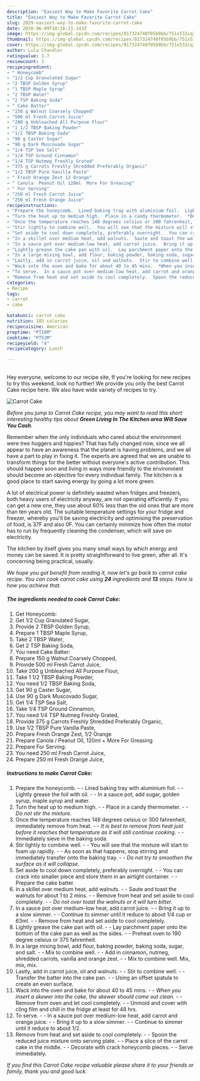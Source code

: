 ```yaml
---
description: "Easiest Way to Make Favorite Carrot Cake"
title: "Easiest Way to Make Favorite Carrot Cake"
slug: 2029-easiest-way-to-make-favorite-carrot-cake
date: 2020-06-09T10:16:21.143Z
image: https://img-global.cpcdn.com/recipes/817324740f05b9bb/751x532cq70/carrot-cake-recipe-main-photo.jpg
thumbnail: https://img-global.cpcdn.com/recipes/817324740f05b9bb/751x532cq70/carrot-cake-recipe-main-photo.jpg
cover: https://img-global.cpcdn.com/recipes/817324740f05b9bb/751x532cq70/carrot-cake-recipe-main-photo.jpg
author: Lula Chandler
ratingvalue: 3.7
reviewcount: 3
recipeingredient:
- " Honeycomb"
- "1/2 Cup Granulated Sugar"
- "2 TBSP Golden Syrup"
- "1 TBSP Maple Syrup"
- "2 TBSP Water"
- "2 TSP Baking Soda"
- " Cake Batter"
- "150 g Walnut Coarsely Chopped"
- "500 ml Fresh Carrot Juice"
- "200 g Unbleached All Purpose Flour"
- "1 1/2 TBSP Baking Powder"
- "1/2 TBSP Baking Soda"
- "90 g Caster Sugar"
- "90 g Dark Muscovado Sugar"
- "1/4 TSP Sea Salt"
- "1/4 TSP Ground Cinnamon"
- "1/4 TSP Nutmeg Freshly Grated"
- "375 g Carrots Freshly Shredded Preferably Organic"
- "1/2 TBSP Pure Vanilla Paste"
- " Fresh Orange Zest 12 Orange"
- " Canola  Peanut Oil 120ml  More For Greasing"
- " For Serving"
- "250 ml Fresh Carrot Juice"
- "250 ml Fresh Orange Juice"
recipeinstructions:
- "Prepare the honeycomb.  Lined baking tray with aluminium foil.  Lightly grease the foil with oil.  In a sauce pot, add sugar, golden syrup, maple syrup and water."
- "Turn the heat up to medium high.  Place in a candy thermometer.  *Do not stir the mixture.*"
- "Once the temperature reaches 148 degrees celsius or 300 fahrenheit, immediately remove from heat.  *It is best to remove from heat just before it reaches that temperature as it will still continue cooking.*  Immediately sieve in the baking soda."
- "Stir lightly to combine well.  You will see that the mixture will start to foam up rapidly.  As soon as that happens, stop stirring and immediately transfer onto the baking tray.  *Do not try to smoothen the surface as it will collapse.*"
- "Set aside to cool down completely, preferably overnight.  You can crack into smaller piece and store them in an airtight container.  Prepare the cake batter."
- "In a skillet over medium heat, add walnuts.  Saute and toast the walnuts for about 1 to 2 mins.  Remove from heat and set aside to cool completely.  *Do not over toast the walnuts or it will turn bitter.*"
- "In a sauce pot over medium-low heat, add carrot juice.  Bring it up to a slow simmer.  Continue to simmer until it reduce to about 1/4 cup or 63ml.  Remove from heat and set aside to cool completely."
- "Lightly grease the cake pan with oil.  Lay parchment paper onto the bottom of the cake pan as well as the sides.  Preheat oven to 190 degree celsius or 375 fahrenheit."
- "In a large mixing bowl, add flour, baking powder, baking soda, sugar, and salt.  Mix to combine well.  Add in cinnamon, nutmeg, shredded carrots, vanilla and orange zest.  Mix to combine well. Mix, mix, mix."
- "Lastly, add in carrot juice, oil and walnuts.  Stir to combine well.  Transfer the batter into the cake pan.  Using an offset spatula to create an even surface."
- "Wack into the oven and bake for about 40 to 45 mins.  *When you insert a skewer into the cake, the skewer should come out clean.*  Remove from oven and let cool completely.  Unmold and cover with cling film and chill in the fridge at least for 48 hrs."
- "To serve.  In a sauce pot over medium-low heat, add carrot and orange juice.  Bring it up to a slow simmer.  Continue to simmer until it reduce to about 1/2."
- "Remove from heat and set aside to cool completely.  Spoon the reduced juice mixture onto serving plate.  Place a slice of the carrot cake in the middle.  Decorate with crack honeycomb pieces.  Serve immediately."
categories:
- Recipe
tags:
- carrot
- cake

katakunci: carrot cake 
nutrition: 185 calories
recipecuisine: American
preptime: "PT10M"
cooktime: "PT53M"
recipeyield: "4"
recipecategory: Lunch

---
```

<br>
Hey everyone, welcome to our recipe site, If you're looking for new recipes to try this weekend, look no further! We provide you only the best Carrot Cake recipe here. We also have wide variety of recipes to try.
<br>


![Carrot Cake](https://img-global.cpcdn.com/recipes/817324740f05b9bb/751x532cq70/carrot-cake-recipe-main-photo.jpg)

<i>Before you jump to Carrot Cake recipe, you may want to read this short interesting healthy tips about 
<strong>Green Living In The Kitchen area Will Save You Cash</strong>.</i>
</br>

Remember when the only individuals who cared about the environment were tree huggers and hippies? That has fully changed now, since we all appear to have an awareness that the planet is having problems, and we all have a part to play in fixing it. The experts are agreed that we are unable to transform things for the better without everyone's active contribution. This should happen soon and living in ways more friendly to the environment should become an objective for every individual family. The kitchen is a good place to start saving energy by going a lot more green.

A lot of electrical power is definitely wasted when fridges and freezers, both heavy users of electricity anyway, are not operating efficiently. If you can get a new one, they use about 60% less than the old ones that are more than ten years old. The suitable temperature settings for your fridge and freezer, whereby you'll be saving electricity and optimising the preservation of food, is 37F and also 0F. You can certainly minimize how often the motor has to run by frequently cleaning the condenser, which will save on electricity.

The kitchen by itself gives you many small ways by which energy and money can be saved. It is pretty straightforward to live green, after all. It's concerning being practical, usually.


<i>We hope you got benefit from reading it, now let's go back to carrot cake recipe. You can cook carrot cake using <strong>24</strong> ingredients and <strong>13</strong> steps. Here is how you achieve that.
</i>

##### The ingredients needed to cook Carrot Cake:

1. Get  Honeycomb:
1. Get 1/2 Cup Granulated Sugar,
1. Provide 2 TBSP Golden Syrup,
1. Prepare 1 TBSP Maple Syrup,
1. Take 2 TBSP Water,
1. Get 2 TSP Baking Soda,
1. You need  Cake Batter:
1. Prepare 150 g Walnut Coarsely Chopped,
1. Provide 500 ml Fresh Carrot Juice,
1. Take 200 g Unbleached All Purpose Flour,
1. Take 1 1/2 TBSP Baking Powder,
1. You need 1/2 TBSP Baking Soda,
1. Get 90 g Caster Sugar,
1. Use 90 g Dark Muscovado Sugar,
1. Get 1/4 TSP Sea Salt,
1. Take 1/4 TSP Ground Cinnamon,
1. You need 1/4 TSP Nutmeg Freshly Grated,
1. Provide 375 g Carrots Freshly Shredded Preferably Organic,
1. Use 1/2 TBSP Pure Vanilla Paste,
1. Prepare  Fresh Orange Zest, 1/2 Orange
1. Prepare  Canola / Peanut Oil, 120ml + More For Greasing
1. Prepare  For Serving:
1. You need 250 ml Fresh Carrot Juice,
1. Prepare 250 ml Fresh Orange Juice,


##### Instructions to make Carrot Cake:

1. Prepare the honeycomb. -  - Lined baking tray with aluminium foil. -  - Lightly grease the foil with oil. -  - In a sauce pot, add sugar, golden syrup, maple syrup and water.
1. Turn the heat up to medium high. -  - Place in a candy thermometer. -  - *Do not stir the mixture.*
1. Once the temperature reaches 148 degrees celsius or 300 fahrenheit, immediately remove from heat. -  - *It is best to remove from heat just before it reaches that temperature as it will still continue cooking.* -  - Immediately sieve in the baking soda.
1. Stir lightly to combine well. -  - You will see that the mixture will start to foam up rapidly. -  - As soon as that happens, stop stirring and immediately transfer onto the baking tray. -  - *Do not try to smoothen the surface as it will collapse.*
1. Set aside to cool down completely, preferably overnight. -  - You can crack into smaller piece and store them in an airtight container. -  - Prepare the cake batter.
1. In a skillet over medium heat, add walnuts. -  - Saute and toast the walnuts for about 1 to 2 mins. -  - Remove from heat and set aside to cool completely. -  - *Do not over toast the walnuts or it will turn bitter.*
1. In a sauce pot over medium-low heat, add carrot juice. -  - Bring it up to a slow simmer. -  - Continue to simmer until it reduce to about 1/4 cup or 63ml. -  - Remove from heat and set aside to cool completely.
1. Lightly grease the cake pan with oil. -  - Lay parchment paper onto the bottom of the cake pan as well as the sides. -  - Preheat oven to 190 degree celsius or 375 fahrenheit.
1. In a large mixing bowl, add flour, baking powder, baking soda, sugar, and salt. -  - Mix to combine well. -  - Add in cinnamon, nutmeg, shredded carrots, vanilla and orange zest. -  - Mix to combine well. Mix, mix, mix.
1. Lastly, add in carrot juice, oil and walnuts. -  - Stir to combine well. -  - Transfer the batter into the cake pan. -  - Using an offset spatula to create an even surface.
1. Wack into the oven and bake for about 40 to 45 mins. -  - *When you insert a skewer into the cake, the skewer should come out clean.* -  - Remove from oven and let cool completely. -  - Unmold and cover with cling film and chill in the fridge at least for 48 hrs.
1. To serve. -  - In a sauce pot over medium-low heat, add carrot and orange juice. -  - Bring it up to a slow simmer. -  - Continue to simmer until it reduce to about 1/2.
1. Remove from heat and set aside to cool completely. -  - Spoon the reduced juice mixture onto serving plate. -  - Place a slice of the carrot cake in the middle. -  - Decorate with crack honeycomb pieces. -  - Serve immediately.


<i>If you find this Carrot Cake recipe valuable please share it to your friends or family, thank you and good luck.</i>
